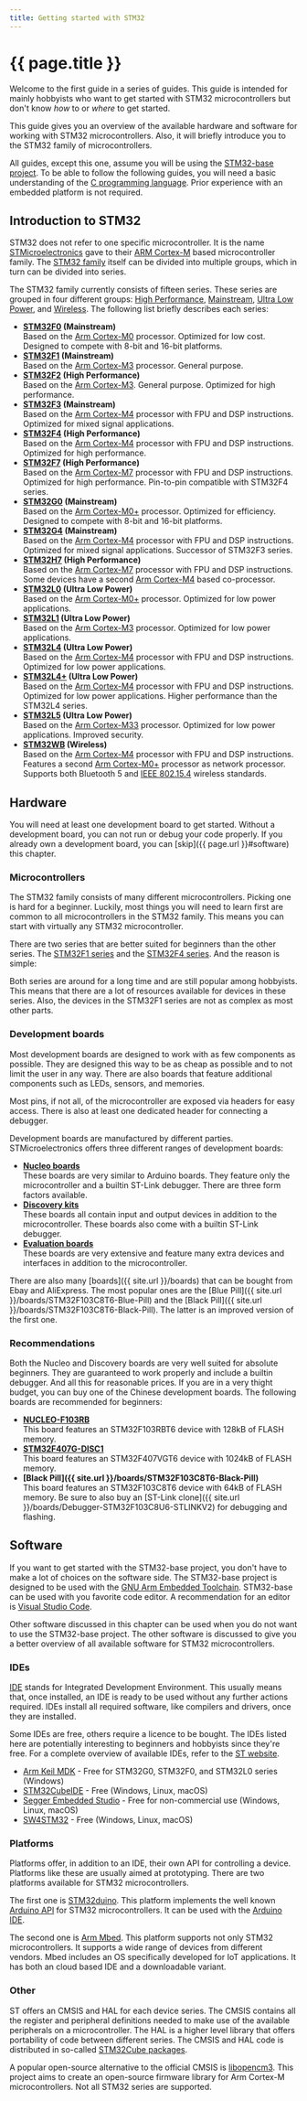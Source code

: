 ```yaml
---
title: Getting started with STM32
---
```


# {{ page.title }}

Welcome to the first guide in a series of guides. This guide is intended for mainly hobbyists who want to get started with STM32 microcontrollers but don't know _how_ to or _where_ to get started.

This guide gives you an overview of the available hardware and software for working with STM32 microcontrollers. Also, it will briefly introduce you to the STM32 family of microcontrollers.

All guides, except this one, assume you will be using the [STM32-base project](https://github.com/stm32-base). To be able to follow the following guides, you will need a basic understanding of the [C programming language](https://en.wikipedia.org/wiki/C_(programming_language)). Prior experience with an embedded platform is not required.

## Introduction to STM32

STM32 does not refer to one specific microcontroller. It is the name [STMicroelectronics](https://www.st.com/content/st_com/en.html) gave to their [ARM Cortex-M](https://developer.arm.com/ip-products/processors/cortex-m) based microcontroller family. The [STM32 family](https://www.st.com/en/microcontrollers-microprocessors/stm32-32-bit-arm-cortex-mcus.html) itself can be divided into multiple groups, which in turn can be divided into series.

The STM32 family currently consists of fifteen series. These series are grouped in four different groups: [High Performance](https://www.st.com/en/microcontrollers-microprocessors/stm32-high-performance-mcus.html), [Mainstream](https://www.st.com/en/microcontrollers-microprocessors/stm32-high-performance-mcus.html), [Ultra Low Power](https://www.st.com/en/microcontrollers-microprocessors/stm32-ultra-low-power-mcus.html), and [Wireless](https://www.st.com/en/microcontrollers-microprocessors/stm32-wireless-mcus.html). The following list briefly describes each series:

 - **[STM32F0](https://www.st.com/en/microcontrollers-microprocessors/stm32f0-series.html) (Mainstream)**<br>Based on the [Arm Cortex-M0](https://developer.arm.com/ip-products/processors/cortex-m/cortex-m0) processor. Optimized for low cost. Designed to compete with 8-bit and 16-bit platforms.
 - **[STM32F1](https://www.st.com/en/microcontrollers-microprocessors/stm32f1-series.html) (Mainstream)**<br>Based on the [Arm Cortex-M3](https://developer.arm.com/ip-products/processors/cortex-m/cortex-m3) processor. General purpose.
 - **[STM32F2](https://www.st.com/en/microcontrollers-microprocessors/stm32f2-series.html) (High Performance)**<br>Based on the [Arm Cortex-M3](https://developer.arm.com/ip-products/processors/cortex-m/cortex-m3). General purpose. Optimized for high performance.
 - **[STM32F3](https://www.st.com/en/microcontrollers-microprocessors/stm32f3-series.html) (Mainstream)**<br>Based on the [Arm Cortex-M4](https://developer.arm.com/ip-products/processors/cortex-m/cortex-m4) processor with FPU and DSP instructions. Optimized for mixed signal applications.
 - **[STM32F4](https://www.st.com/en/microcontrollers-microprocessors/stm32f4-series.html) (High Performance)**<br>Based on the [Arm Cortex-M4](https://developer.arm.com/ip-products/processors/cortex-m/cortex-m4) processor with FPU and DSP instructions. Optimized for high performance.
 - **[STM32F7](https://www.st.com/en/microcontrollers-microprocessors/stm32f7-series.html) (High Performance)**<br>Based on the [Arm Cortex-M7](https://developer.arm.com/ip-products/processors/cortex-m/cortex-m7) processor with FPU and DSP instructions. Optimized for high performance. Pin-to-pin compatible with STM32F4 series.
 - **[STM32G0](https://www.st.com/en/microcontrollers-microprocessors/stm32g0-series.html) (Mainstream)**<br>Based on the [Arm Cortex-M0+](https://developer.arm.com/ip-products/processors/cortex-m/cortex-m0-plus) processor. Optimized for efficiency. Designed to compete with 8-bit and 16-bit platforms.
 - **[STM32G4](https://www.st.com/en/microcontrollers-microprocessors/stm32g4-series.html) (Mainstream)**<br>Based on the [Arm Cortex-M4](https://developer.arm.com/ip-products/processors/cortex-m/cortex-m4) processor with FPU and DSP instructions. Optimized for mixed signal applications. Successor of STM32F3 series.
 - **[STM32H7](https://www.st.com/en/microcontrollers-microprocessors/stm32h7-series.html) (High Performance)**<br>Based on the [Arm Cortex-M7](https://developer.arm.com/ip-products/processors/cortex-m/cortex-m7) processor with FPU and DSP instructions. Some devices have a second [Arm Cortex-M4](https://developer.arm.com/ip-products/processors/cortex-m/cortex-m4) based co-processor.
 - **[STM32L0](https://www.st.com/en/microcontrollers-microprocessors/stm32l0-series.html) (Ultra Low Power)**<br>Based on the [Arm Cortex-M0+](https://developer.arm.com/ip-products/processors/cortex-m/cortex-m0-plus) processor. Optimized for low power applications.
 - **[STM32L1](https://www.st.com/en/microcontrollers-microprocessors/stm32l1-series.html) (Ultra Low Power)**<br>Based on the [Arm Cortex-M3](https://developer.arm.com/ip-products/processors/cortex-m/cortex-m3) processor. Optimized for low power applications.
 - **[STM32L4](https://www.st.com/en/microcontrollers-microprocessors/stm32l4-series.html) (Ultra Low Power)**<br>Based on the [Arm Cortex-M4](https://developer.arm.com/ip-products/processors/cortex-m/cortex-m4) processor with FPU and DSP instructions. Optimized for low power applications.
 - **[STM32L4+](https://www.st.com/en/microcontrollers-microprocessors/stm32l4-plus-series.html) (Ultra Low Power)**<br>Based on the [Arm Cortex-M4](https://developer.arm.com/ip-products/processors/cortex-m/cortex-m4) processor with FPU and DSP instructions. Optimized for low power applications. Higher performance than the STM32L4 series.
 - **[STM32L5](https://www.st.com/en/microcontrollers-microprocessors/stm32l5-series.html) (Ultra Low Power)**<br>Based on the [Arm Cortex-M33](https://developer.arm.com/ip-products/processors/cortex-m/cortex-m33) processor. Optimized for low power applications. Improved security.
 - **[STM32WB](https://www.st.com/en/microcontrollers-microprocessors/stm32wb-series.html) (Wireless)**<br>Based on the [Arm Cortex-M4](https://developer.arm.com/ip-products/processors/cortex-m/cortex-m4) processor with FPU and DSP instructions. Features a second [Arm Cortex-M0+](https://developer.arm.com/ip-products/processors/cortex-m/cortex-m0-plus) processor as network processor. Supports both Bluetooth 5 and [IEEE 802.15.4](https://en.wikipedia.org/wiki/IEEE_802.15.4) wireless standards.

## Hardware

You will need at least one development board to get started. Without a development board, you can not run or debug your code properly. If you already own a development board, you can [skip]({{ page.url }}#software) this chapter.

### Microcontrollers

The STM32 family consists of many different microcontrollers. Picking one is hard for a beginner. Luckily, most things you will need to learn first are common to all microcontrollers in the STM32 family. This means you can start with virtually any STM32 microcontroller.

There are two series that are better suited for beginners than the other series. The [STM32F1 series](https://www.st.com/en/microcontrollers-microprocessors/stm32f1-series.html) and the [STM32F4 series](https://www.st.com/en/microcontrollers-microprocessors/stm32f4-series.html). And the reason is simple:

Both series are around for a long time and are still popular among hobbyists. This means that there are a lot of resources available for devices in these series. Also, the devices in the STM32F1 series are not as complex as most other parts.

### Development boards

Most development boards are designed to work with as few components as possible. They are designed this way to be as cheap as possible and to not limit the user in any way. There are also boards that feature additional components such as LEDs, sensors, and memories.

Most pins, if not all, of the microcontroller are exposed via headers for easy access. There is also at least one dedicated header for connecting a debugger.

Development boards are manufactured by different parties. STMicroelectronics offers three different ranges of development boards:

 - **[Nucleo boards](https://www.st.com/en/evaluation-tools/stm32-nucleo-boards.html)**<br>These boards are very similar to Arduino boards. They feature only the microcontroller and a builtin ST-Link debugger. There are three form factors available.
 - **[Discovery kits](https://www.st.com/en/evaluation-tools/stm32-discovery-kits.html)**<br>These boards all contain input and output devices in addition to the microcontroller. These boards also come with a builtin ST-Link debugger.
 - **[Evaluation boards](https://www.st.com/en/evaluation-tools/stm32-eval-boards.html)**<br>These boards are very extensive and feature many extra devices and interfaces in addition to the microcontroller.

There are also many [boards]({{ site.url }}/boards) that can be bought from Ebay and AliExpress. The most popular ones are the [Blue Pill]({{ site.url }}/boards/STM32F103C8T6-Blue-Pill) and the [Black Pill]({{ site.url }}/boards/STM32F103C8T6-Black-Pill). The latter is an improved version of the first one.

### Recommendations

Both the Nucleo and Discovery boards are very well suited for absolute beginners. They are guaranteed to work properly and include a builtin debugger. And all this for reasonable prices. If you are in a very thight budget, you can buy one of the Chinese development boards. The following boards are recommended for beginners:

 - **[NUCLEO-F103RB](https://www.st.com/en/evaluation-tools/nucleo-f103rb.html)**<br>This board features an STM32F103RBT6 device with 128kB of FLASH memory.
 - **[STM32F407G-DISC1](https://www.st.com/en/evaluation-tools/stm32f4discovery.html)**<br>This board features an STM32F407VGT6 device with 1024kB of FLASH memory.
 - **[Black Pill]({{ site.url }}/boards/STM32F103C8T6-Black-Pill)**<br>This board features an STM32F103C8T6 device with 64kB of FLASH memory. Be sure to also buy an [ST-Link clone]({{ site.url }}/boards/Debugger-STM32F103C8U6-STLINKV2) for debugging and flashing.

## Software

If you want to get started with the STM32-base project, you don't have to make a lot of choices on the software side. The STM32-base project is designed to be used with the [GNU Arm Embedded Toolchain](https://developer.arm.com/tools-and-software/open-source-software/developer-tools/gnu-toolchain/gnu-rm). STM32-base can be used with you favorite code editor. A recommendation for an editor is [Visual Studio Code](https://code.visualstudio.com/).

Other software discussed in this chapter can be used when you do not want to use the STM32-base project. The other software is discussed to give you a better overview of all available software for STM32 microcontrollers.

### IDEs

[IDE](https://en.wikipedia.org/wiki/Integrated_development_environment) stands for Integrated Development Environment. This usually means that, once installed, an IDE is ready to be used without any further actions required. IDEs install all required software, like compilers and drivers, once they are installed.

Some IDEs are free, others require a licence to be bought. The IDEs listed here are potentially interesting to beginners and hobbyists since they're free. For a complete overview of available IDEs, refer to the [ST website](https://www.st.com/en/development-tools/stm32-ides.html).

 - [Arm Keil MDK](http://www2.keil.com/stmicroelectronics-stm32) - Free for STM32G0, STM32F0, and STM32L0 series (Windows)
 - [STM32CubeIDE](https://www.st.com/content/st_com/en/products/development-tools/software-development-tools/stm32-software-development-tools/stm32-ides/stm32cubeide.html) - Free (Windows, Linux, macOS)
 - [Segger Embedded Studio](https://www.segger.com/products/development-tools/embedded-studio/) - Free for non-commercial use (Windows, Linux, macOS)
 - [SW4STM32](http://www.openstm32.org/HomePage) - Free (Windows, Linux, macOS)

### Platforms

Platforms offer, in addition to an IDE, their own API for controlling a device. Platforms like these are usually aimed at prototyping. There are two platforms available for STM32 microcontrollers.

The first one is [STM32duino](https://github.com/stm32duino/Arduino_Core_STM32). This platform implements the well known [Arduino API](https://www.arduino.cc/reference/en/) for STM32 microcontrollers. It can be used with the [Arduino IDE](https://www.arduino.cc/en/Main/Software).

The second one is [Arm Mbed](https://www.mbed.com/en/). This platform supports not only STM32 microcontrollers. It supports a wide range of devices from different vendors. Mbed includes an OS specifically developed for IoT applications. It has both an cloud based IDE and a downloadable variant.

### Other

ST offers an CMSIS and HAL for each device series. The CMSIS contains all the register and peripheral definitions needed to make use of the available peripherals on a microcontroller. The HAL is a higher level library that offers portability of code between different series. The CMSIS and HAL code is distributed in so-called [STM32Cube packages](https://www.st.com/en/embedded-software/stm32cube-mcu-mpu-packages.html).

A popular open-source alternative to the official CMSIS is [libopencm3](https://github.com/libopencm3/libopencm3). This project aims to create an open-source firmware library for Arm Cortex-M microcontrollers. Not all STM32 series are supported.
